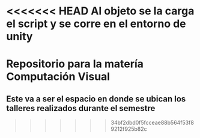 <<<<<<< HEAD
Al objeto se la carga el script y se corre en el entorno de unity
=======
# Repositorio para la matería Computación Visual
## Este va a ser el espacio en donde se ubican los talleres realizados durante el semestre
>>>>>>> 34bf2dbd0f5fcceae88b564f53f89212f925b82c
